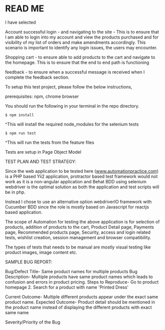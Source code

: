 # READ ME

I have selected 

Account successful login - and navigating to the site - This is to ensure that I am able to login into  my account and view the products purchased and for visibility of my list of orders and make amendments accordingly. This scenario is important to identify any login issues, the users may encounter.

Shopping cart - to ensure able to add products to the cart and navigate to the homepage. This is to ensure that the end to end path is functioning

feedback - to ensure when a successful message is received when I complete the feedback section.

To setup this test project, please follow the below instructions,

prerequisites: npm, chrome browser

You should run the following in your terminal in the repo directory.

    $ npm install
    
 ^This will install the required node_modules for the selenium tests

    $ npm run test

 ^This will run the tests from the feature files
 
 Tests are setup in Page Object Model

 TEST PLAN AND TEST STRATEGY:

 Since the web application to be tested here (www.automationpractice.com) is a PHP based Yii2 application, protractor based test framework would not work as it is a non-angular application and Behat BDD using selenium webdriver is the optimal solution as both the application and test scripts will be in php.

 Instead I chose to use an alternative option webdriverIO framework with Cucumber BDD since the role is mostly based on Javascript for reactjs based application.

 The scope of Automation for testing the above application is for selection of products, addition of products to the cart, Product Detail page, Payments page, Recommended products page, Security, access and login related tests, wishlist creation, session management and browser compatibility.

 The types of tests that needs to be manual are mostly visual testing like product images, image content etc.

 SAMPLE BUG REPORT:

 Bug/Defect Title- Same product names for multiple products
 Bug Description- Multiple products have same product names which leads to confusion and errors in product pricing.
 Steps to Reproduce-
Go to product homepage
 2. Search for a product with name 'Printed Dress'
 
 Current Outcome- Multiple different products appear under the exact same product name.
 Expected Outcome- Product detail should be mentioned in the product name instead of displaying the different products with exact same name
 
 Severity/Priority of the Bug



